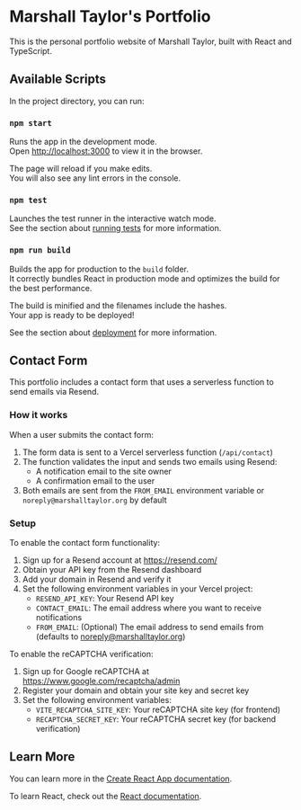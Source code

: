 # Marshall Taylor's Portfolio

This is the personal portfolio website of Marshall Taylor, built with React and TypeScript.

## Available Scripts

In the project directory, you can run:

### `npm start`

Runs the app in the development mode.\
Open [http://localhost:3000](http://localhost:3000) to view it in the browser.

The page will reload if you make edits.\
You will also see any lint errors in the console.

### `npm test`

Launches the test runner in the interactive watch mode.\
See the section about [running tests](https://facebook.github.io/create-react-app/docs/running-tests) for more information.

### `npm run build`

Builds the app for production to the `build` folder.\
It correctly bundles React in production mode and optimizes the build for the best performance.

The build is minified and the filenames include the hashes.\
Your app is ready to be deployed!

See the section about [deployment](https://facebook.github.io/create-react-app/docs/deployment) for more information.

## Contact Form

This portfolio includes a contact form that uses a serverless function to send emails via Resend.

### How it works

When a user submits the contact form:
1. The form data is sent to a Vercel serverless function (`/api/contact`)
2. The function validates the input and sends two emails using Resend:
   - A notification email to the site owner
   - A confirmation email to the user
3. Both emails are sent from the `FROM_EMAIL` environment variable or `noreply@marshalltaylor.org` by default

### Setup

To enable the contact form functionality:
1. Sign up for a Resend account at https://resend.com/
2. Obtain your API key from the Resend dashboard
3. Add your domain in Resend and verify it
4. Set the following environment variables in your Vercel project:
   - `RESEND_API_KEY`: Your Resend API key
   - `CONTACT_EMAIL`: The email address where you want to receive notifications
   - `FROM_EMAIL`: (Optional) The email address to send emails from (defaults to noreply@marshalltaylor.org)
   
To enable the reCAPTCHA verification:
1. Sign up for Google reCAPTCHA at https://www.google.com/recaptcha/admin
2. Register your domain and obtain your site key and secret key
3. Set the following environment variables:
   - `VITE_RECAPTCHA_SITE_KEY`: Your reCAPTCHA site key (for frontend)
   - `RECAPTCHA_SECRET_KEY`: Your reCAPTCHA secret key (for backend verification)

## Learn More

You can learn more in the [Create React App documentation](https://facebook.github.io/create-react-app/docs/getting-started).

To learn React, check out the [React documentation](https://reactjs.org/).
